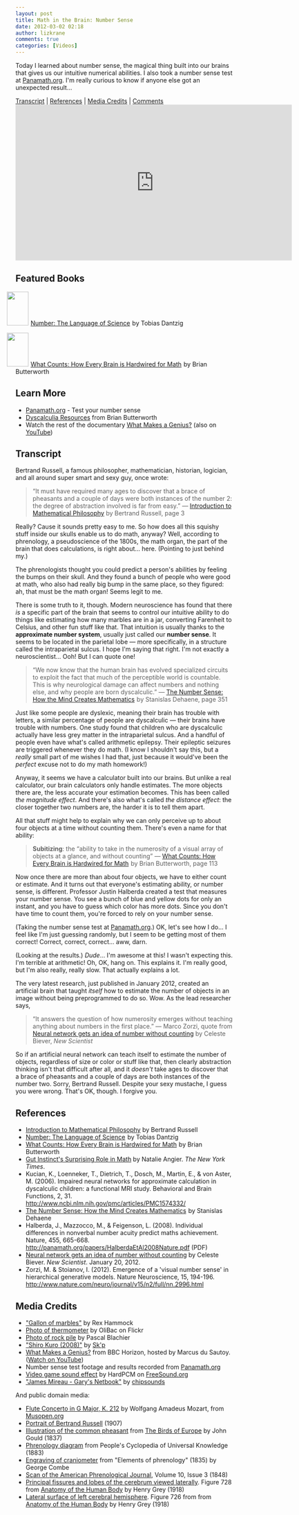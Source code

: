 ```yaml
---
layout: post
title: Math in the Brain: Number Sense
date: 2012-03-02 02:18
author: lizkrane
comments: true
categories: [Videos]
---
```

<p>Today I learned about number sense, the magical thing built into our brains that gives us our intuitive numerical abilities. I also took a number sense test at <a href="http://panamath.org/">Panamath.org</a>. I'm really curious to know if anyone else got an unexpected result...</p>
<p style="margin-bottom:0;"><a href="http://www.learningnerd.com/math-in-the-brain-number-sense/#article">Transcript</a> | <a href="http://www.learningnerd.com/math-in-the-brain-number-sense/#references">References</a> | <a href="http://www.learningnerd.com/math-in-the-brain-number-sense/#credits">Media Credits</a> | <a href="http://www.learningnerd.com/math-in-the-brain-number-sense/#comments">Comments</a></p>
</div><div id="video"><iframe width="640" height="360" src="http://www.youtube.com/embed/PZ1mmVy5wTs?showinfo=0&rel=0&modestbranding=1" frameborder="0" allowfullscreen></iframe></div></div>
<div id="primary">
<div id="content" role="main">
<article>
<div class="entry-content">
<div id="article">


<div class="pull alignleft">
<h2>Featured Books</h2>
<p><a href="http://www.amazon.com/gp/product/0452288118/ref=as_li_ss_il?ie=UTF8&tag=learni084-20&linkCode=as2&camp=1789&creative=390957&creativeASIN=0452288118"><img class="alignleft" border="0" src="http://ws.assoc-amazon.com/widgets/q?_encoding=UTF8&Format=_SL110_&ASIN=0452288118&MarketPlace=US&ID=AsinImage&WS=1&tag=learni084-20&ServiceVersion=20070822" width=50 height=78 style="margin-left:-20px;margin-right:5px;"></a><a href="http://www.amazon.com/gp/product/0452288118/ref=as_li_ss_tl?ie=UTF8&tag=learni084-20&linkCode=as2&camp=1789&creative=390957&creativeASIN=0452288118">Number: The Language of Science</a><img src="http://www.assoc-amazon.com/e/ir?t=learni084-20&l=as2&o=1&a=0452288118" width="1" height="1" border="0" alt="" style="border:none !important; margin:0px !important;" /> by Tobias Dantzig</p>

<p style="clear:left;"><a href="http://www.amazon.com/gp/product/0684854171/ref=as_li_ss_il?ie=UTF8&tag=learni084-20&linkCode=as2&camp=1789&creative=390957&creativeASIN=0684854171"><img class="alignleft" border="0" src="http://ws.assoc-amazon.com/widgets/q?_encoding=UTF8&Format=_SL110_&ASIN=0684854171&MarketPlace=US&ID=AsinImage&WS=1&tag=learni084-20&ServiceVersion=20070822" width=50 height=78 style="margin-left:-20px;margin-right:5px;"></a><a href="http://www.amazon.com/gp/product/0684854171/ref=as_li_ss_tl?ie=UTF8&tag=learni084-20&linkCode=as2&camp=1789&creative=390957&creativeASIN=0684854171">What Counts: How Every Brain is Hardwired for Math</a><img src="http://www.assoc-amazon.com/e/ir?t=learni084-20&l=as2&o=1&a=0684854171" width="1" height="1" border="0" alt="" style="border:none !important; margin:0px !important;" /> by Brian Butterworth</p>

<h2>Learn More</h2>
<ul>
<li><a href="http://panamath.org/">Panamath.org</a> - Test your number sense</li>
<li><a href="http://www.mathematicalbrain.com/dysclink.html">Dyscalculia Resources</a> from Brian Butterworth</li>
<li>Watch the rest of the documentary <a href="http://www.bbc.co.uk/programmes/b00qzlbv">What Makes a Genius?</a> (also on <a href="http://www.youtube.com/watch?v=EjDf3-Et-4o&t=11m21s">YouTube</a>)
</li>
</ul>
</div>

<h2 class="transcript">Transcript</h2>
<p>
Bertrand Russell, a famous philosopher, mathematician, historian, logician, and all around super smart and sexy guy, once wrote:</p>

<blockquote><p>“It must have required many ages to discover that a brace of pheasants and a couple of days were both instances of the number 2: the degree of abstraction involved is far from easy.” — <a href="http://books.google.com/books?id=jF1j0y2-hM0C&lpg=PP1&pg=PA3=onepage&q&f=false">Introduction to Mathematical Philosophy</a> by Bertrand Russell, page 3</p></blockquote>

<p>Really? Cause it sounds pretty easy to me. So how does all this squishy stuff inside our skulls enable us to do math, anyway? Well, according to phrenology, a pseudoscience of the 1800s, the math organ, the part of the brain that does calculations, is right about... here. (Pointing to just behind my.)</p>

<p>The phrenologists thought you could predict a person's abilities by feeling the bumps on their skull. And they found a bunch of people who were good at math, who also had really big bump in the same place, so they figured: ah, that must be the math organ! Seems legit to me.</p>

<p>There is some truth to it, though. Modern neuroscience has found that there <em>is</em> a specific part of the brain that seems to control our intuitive ability to do things like estimating how many marbles are in a jar, converting Farenheit to Celsius, and other fun stuff like that. That intuition is usually thanks to the <strong>approximate number system</strong>, usually just called our <strong>number sense</strong>. It seems to be located in the parietal lobe — more specifically, in a structure called the intraparietal sulcus. I hope I'm saying that right. I'm not exactly a neuroscientist... Ooh! But I can quote one!</p>

<blockquote><p>“We now know that the human brain has evolved specialized circuits to exploit the fact that much of the perceptible world is countable. This is why neurological damage can affect numbers and nothing else, and why people are born dyscalculic.” — <a href="http://www.amazon.com/gp/product/0195132408/ref=as_li_ss_tl?ie=UTF8&tag=learni084-20&linkCode=as2&camp=1789&creative=390957&creativeASIN=0195132408">The Number Sense: How the Mind Creates Mathematics</a><img src="http://www.assoc-amazon.com/e/ir?t=learni084-20&l=as2&o=1&a=0195132408" width="1" height="1" border="0" alt="" style="border:none !important; margin:0px !important;" /> by Stanislas Dehaene, page 351</p></blockquote>

<p>Just like some people are dyslexic, meaning their brain has trouble with letters, a similar percentage of people are dyscalculic — their brains have trouble with numbers. One study found that children who are dyscalculic actually have less grey matter in the intraparietal sulcus. And a handful of people even have what's called arithmetic epilepsy. Their epileptic seizures are triggered whenever they do math. (I know I shouldn't say this, but a <em>really</em> small part of me wishes I had that, just because it would've been the <em>perfect</em> excuse not to do my math homework!)</p>

<p>Anyway, it seems we have a calculator built into our brains. But unlike a real calculator, our brain calculators only handle estimates. The more objects there are, the less accurate your estimation becomes. This has been called <em>the magnitude effect</em>. And there's also what's called <em>the distance effect</em>: the closer together two numbers are, the harder it is to tell them apart.</p>

<p>All that stuff might help to explain why we can only perceive up to about four objects at a time without counting them. There's even a name for that ability:

<blockquote><p><strong>Subitizing</strong>: the “ability to take in the numerosity of a visual array of objects at a glance, and without counting” — <a href="http://www.amazon.com/gp/product/0684854171/ref=as_li_ss_tl?ie=UTF8&tag=learni084-20&linkCode=as2&camp=1789&creative=390957&creativeASIN=0684854171">What Counts: How Every Brain is Hardwired for Math</a><img src="http://www.assoc-amazon.com/e/ir?t=learni084-20&l=as2&o=1&a=0684854171" width="1" height="1" border="0" alt="" style="border:none !important; margin:0px !important;" /> by Brian Butterworth, page 113</p></blockquote>

<p>Now once there are more than about four objects, we have to either count or estimate. And it turns out that everyone's estimating ability, or number sense, is different. Professor Justin Halberda created a test that measures your number sense. You see a bunch of blue and yellow dots for only an instant, and you have to guess which color has more dots. Since you don't have time to count them, you're forced to rely on your number sense.</p>

<p>(Taking the number sense test at <a href="http://panamath.org/">Panamath.org</a>.) OK, let's see how I do... I feel like I'm just guessing randomly, but I seem to be getting most of them correct! Correct, correct, correct... aww, darn.</p>

<p>(Looking at the results.) <em>Dude</em>... I'm awesome at this! I wasn't expecting this. I'm terrible at arithmetic! Oh, OK, hang on. This explains it. I'm really good, but I'm also really, really slow. That actually explains a lot.</p>

<p>The very latest research, just published in January 2012, created an artificial brain that taught <em>itself</em> how to estimate the number of objects in an image without being preprogrammed to do so. Wow. As the lead researcher says,</p>

<blockquote><p>“It answers the question of how numerosity emerges without teaching anything about numbers in the first place.” — Marco Zorzi, quote from <a href="http://www.newscientist.com/article/mg21328484.200-neural-network-gets-an-idea-of-number-without-counting.html">Neural network gets an idea of number without counting</a> by Celeste Biever, <em>New Scientist</em></p></blockquote>

<p>So if an artificial neural network can teach itself to estimate the number of objects, regardless of size or color or stuff like that, then clearly abstraction thinking isn't that difficult after all, and it <em>doesn't</em> take ages to discover that a brace of pheasants and a couple of days are both instances of the number two. Sorry, Bertrand Russell. Despite your sexy mustache, I guess you were wrong. That's OK, though. I forgive you.</p>
</div>

<div id="references">
<h2>References</h2>
<ul>
<li><a href="http://books.google.com/books?id=jF1j0y2-hM0C&lpg=PP1&pg=PA3=onepage&q&f=false">Introduction to Mathematical Philosophy</a> by Bertrand Russell</li>

<li><a href="http://www.amazon.com/gp/product/0452288118/ref=as_li_ss_tl?ie=UTF8&tag=learni084-20&linkCode=as2&camp=1789&creative=390957&creativeASIN=0452288118">Number: The Language of Science</a><img src="http://www.assoc-amazon.com/e/ir?t=learni084-20&l=as2&o=1&a=0452288118" width="1" height="1" border="0" alt="" style="border:none !important; margin:0px !important;" /> by Tobias Dantzig</li>

<li><a href="http://www.amazon.com/gp/product/0684854171/ref=as_li_ss_tl?ie=UTF8&tag=learni084-20&linkCode=as2&camp=1789&creative=390957&creativeASIN=0684854171">What Counts: How Every Brain is Hardwired for Math</a><img src="http://www.assoc-amazon.com/e/ir?t=learni084-20&l=as2&o=1&a=0684854171" width="1" height="1" border="0" alt="" style="border:none !important; margin:0px !important;" /> by Brian Butterworth</li>

<li><a href="http://www.nytimes.com/2008/09/16/science/16angi.html">Gut Instinct's Surprising Role in Math</a> by Natalie Angier. <em>The New York Times</em>.</li>

<li>Kucian, K., Loenneker, T., Dietrich, T., Dosch, M., Martin, E., & von Aster, M. (2006). Impaired neural networks for approximate calculation in dyscalculic children: a functional MRI study. Behavioral and Brain Functions, 2, 31. <a href="http://www.ncbi.nlm.nih.gov/pmc/articles/PMC1574332/">http://www.ncbi.nlm.nih.gov/pmc/articles/PMC1574332/</a></li>

<li><a href="http://www.amazon.com/gp/product/0195132408/ref=as_li_ss_tl?ie=UTF8&tag=learni084-20&linkCode=as2&camp=1789&creative=390957&creativeASIN=0195132408">The Number Sense: How the Mind Creates Mathematics</a><img src="http://www.assoc-amazon.com/e/ir?t=learni084-20&l=as2&o=1&a=0195132408" width="1" height="1" border="0" alt="" style="border:none !important; margin:0px !important;" /> by Stanislas Dehaene</li>

<li>Halberda, J., Mazzocco, M., & Feigenson, L. (2008). Individual differences in nonverbal number acuity predict maths achievement. Nature, 455, 665-668. <a href="http://panamath.org/papers/HalberdaEtAl2008Nature.pdf">http://panamath.org/papers/HalberdaEtAl2008Nature.pdf</a> (PDF)</li>

<li><a href="http://www.newscientist.com/article/mg21328484.200-neural-network-gets-an-idea-of-number-without-counting.html">Neural network gets an idea of number without counting</a> by Celeste Biever. <em>New Scientist</em>. January 20, 2012.</li>

<li>Zorzi, M. & Stoianov, I. (2012). Emergence of a 'visual number sense' in hierarchical generative models. Nature Neuroscience, 15, 194-196. <a href="http://www.nature.com/neuro/journal/v15/n2/full/nn.2996.html">http://www.nature.com/neuro/journal/v15/n2/full/nn.2996.html</a></li>
</ul>
</div>

<div id="credits">
<h2>Media Credits</h2>

<ul>
<li><a href="http://www.flickr.com/photos/41894170584@N01/1198320011/">"Gallon of marbles"</a> by Rex Hammock</li>

<li><a href="http://www.flickr.com/photos/47757737@N00/2341924067/">Photo of thermometer</a> by OliBac on Flickr</li>

<li><a href="http://www.flickr.com/photos/62274444@N00/4282430189/">Photo of rock pile</a> by Pascal Blachier</li>

<li><a href="http://soundcloud.com/skiponline/shiro-kuro-2008">"Shiro Kuro (2008)"</a> by <a href="http://soundcloud.com/skiponline">Sk'p</a></li>

<li><a href="http://www.bbc.co.uk/programmes/b00qzlbv">What Makes a Genius?</a> from BBC Horizon, hosted by Marcus du Sautoy. (<a href="http://www.youtube.com/watch?v=EjDf3-Et-4o&t=11m21s">Watch on YouTube</a>)
</li>

<li>Number sense test footage and results recorded from <a href="http://panamath.org/">Panamath.org</a></li>

<li><a href="http://www.freesound.org/people/HardPCM/sounds/34232/">Video game sound effect</a> by HardPCM on <a href="http://www.freesound.org/">FreeSound.org</a></li>

<li><a href="http://soundcloud.com/chipsounds/james-mireau-garys-netbook">"James Mireau - Gary's Netbook"</a> by <a href="http://soundcloud.com/chipsounds">chipsounds</a></li>
</ul>

<p>And public domain media:</p>
<ul>
<li><a href="http://musopen.org/music/piece/69">Flute Concerto in G Major, K. 212</a> by Wolfgang Amadeus Mozart, from <a href="http://musopen.org/">Musopen.org</a></li>
<li><a href="http://commons.wikimedia.org/wiki/File:Russell1907-2.jpg">Portrait of Bertrand Russell</a> (1907)</li>
<li><a href="http://commons.wikimedia.org/wiki/File:Common_Pheasant.jpg">Illustration of the common pheasant</a> from <a href="http://gallica.bnf.fr/ark:/12148/btv1b23000047/f5/">The Birds of Europe</a> by John Gould (1837)</li>
<li><a href="http://commons.wikimedia.org/wiki/File:PhrenologyPix.jpg">Phrenology diagram</a> from People's Cyclopedia of Universal Knowledge (1883)</li>
<li><a href="http://commons.wikimedia.org/wiki/File:Craniometer.Elements.of.phrenology.George.Combe.1.png">Engraving of craniometer</a> from "Elements of phrenology" (1835) by George Combe </li>
<li><a href="http://en.wikipedia.org/wiki/File:Phrenology-journal.jpg">Scan of the American Phrenological Journal</a>, Volume 10, Issue 3 (1848)</li>
<li><a href="http://en.wikipedia.org/wiki/File:Lobes_of_the_brain_NL.svg">Principal fissures and lobes of the cerebrum viewed laterally</a>. Figure 728 from <a href="http://www.bartleby.com/107/">Anatomy of the Human Body</a> by Henry Grey (1918)</li>
<li><a href="http://commons.wikimedia.org/wiki/File:Gray726_intraparietal_sulcus.svg">Lateral surface of left cerebral hemisphere</a>. Figure 726 from from <a href="http://www.bartleby.com/107/">Anatomy of the Human Body</a> by Henry Grey (1918)</li>
</ul>
</div>
